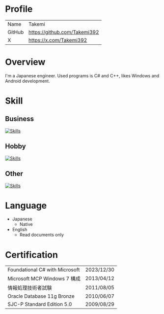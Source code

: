 # Profile
| | |
|:--------|:---|
| Name    | Takemi |
| GitHub  | https://github.com/Takemi392 |
| X       | https://x.com/Takemi392 |

# Overview
I'm a Japanese engineer. Used programs is C# and C++, likes Windows and Android development.

# Skill
## Business
[![Skills](https://skillicons.dev/icons?i=cs,cpp,c,dotnet&theme=dark&perline=8)](https://skillicons.dev)

## Hobby
[![Skills](https://skillicons.dev/icons?i=py,go,html,css,js,jquery,php,java&theme=dark&perline=8)](https://skillicons.dev)

## Other
[![Skills](https://skillicons.dev/icons?i=github,git,visualstudio,vscode,eclipse,wordpress&theme=dark&perline=8)](https://skillicons.dev)

# Language
+ Japanese
  + Native
+ English
  + Read documents only

# Certification
| | |
|:--------|:---|
| Foundational C# with Microsoft | 2023/12/30 |
| Microsoft MCP Windows 7 構成 | 2013/04/12 |
| 情報処理技術者試験 | 2011/08/05 |
| Oracle Database 11g Bronze | 2010/06/07 |
| SJC-P Standard Edition 5.0 | 2009/08/29 |
